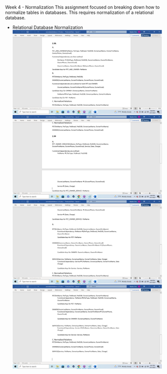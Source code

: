 Week 4 - Normalization
This assignment focused on breaking down how to normalize tables in databases. This requires normalization of a relational database.
* Relational Database Normalization
![Normalization](Images/normalized1.png)
![Normalization2](Images/normalized2.png)
![Normalization3](Images/normalized3.png)
![Normalization4](Images/normalized4.png)